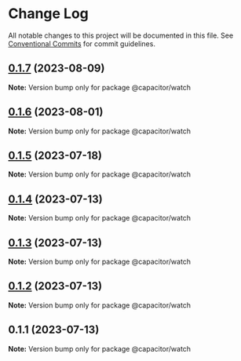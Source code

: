 # Change Log

All notable changes to this project will be documented in this file.
See [Conventional Commits](https://conventionalcommits.org) for commit guidelines.

## [0.1.7](https://github.com/ionic-team/CapacitorWatch/compare/0.1.6...0.1.7) (2023-08-09)

**Note:** Version bump only for package @capacitor/watch





## [0.1.6](https://github.com/ionic-team/CapacitorWatch/compare/0.1.5...0.1.6) (2023-08-01)

**Note:** Version bump only for package @capacitor/watch





## [0.1.5](https://github.com/ionic-team/CapacitorWatch/compare/0.1.4...0.1.5) (2023-07-18)

**Note:** Version bump only for package @capacitor/watch





## [0.1.4](https://github.com/ionic-team/CapacitorWatch/compare/0.1.3...0.1.4) (2023-07-13)

**Note:** Version bump only for package @capacitor/watch





## [0.1.3](https://github.com/ionic-team/CapacitorWatch/compare/0.1.2...0.1.3) (2023-07-13)

**Note:** Version bump only for package @capacitor/watch





## [0.1.2](https://github.com/ionic-team/CapacitorWatch/compare/0.1.1...0.1.2) (2023-07-13)

**Note:** Version bump only for package @capacitor/watch





## 0.1.1 (2023-07-13)

**Note:** Version bump only for package @capacitor/watch
